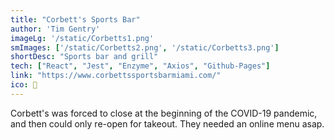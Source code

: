 ```yaml
---
title: "Corbett's Sports Bar"
author: 'Tim Gentry'
imageLg: '/static/Corbetts1.png'
smImages: ['/static/Corbetts2.png', '/static/Corbetts3.png']
shortDesc: "Sports bar and grill"
tech: ["React", "Jest", "Enzyme", "Axios", "Github-Pages"]
link: "https://www.corbettssportsbarmiami.com/"
ico: 🍻
---
```


Corbett's was forced to close at the beginning of the COVID-19 pandemic, and then could only re-open for takeout. They needed an online menu asap.